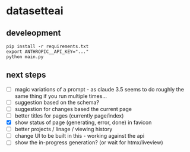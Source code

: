 # datasetteai

## develeopment

    pip install -r requirements.txt
    export ANTHROPIC__API_KEY="..."
    python main.py

## next steps

- [ ] magic variations of a prompt - as claude 3.5 seems to do roughly the same thing if you run multiple times...
- [ ] suggestion based on the schema?
- [ ] suggestion for changes based the current page
- [ ] better titles for pages (currently page/index)
- [x] show status of page (generating, error, done) in favicon
- [ ] better projects / linage / viewing history
- [ ] change UI to be built in this - working against the api
- [ ] show the in-progress generation? (or wait for htmx/liveview)